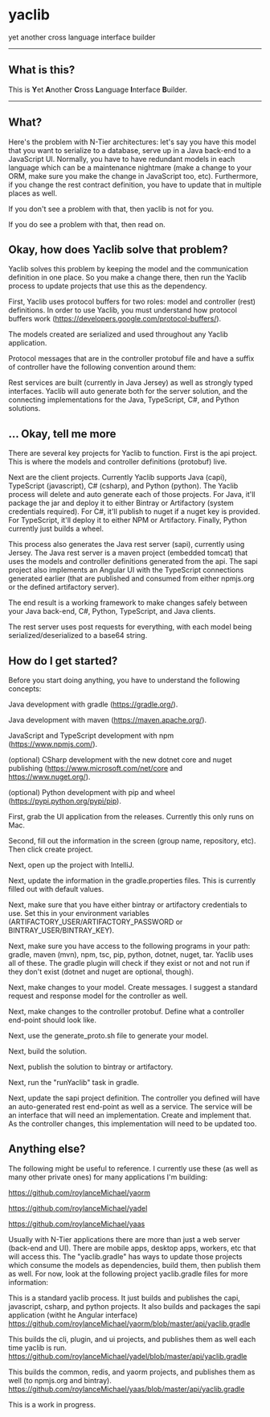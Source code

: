 # yaclib
yet another cross language interface builder


***


## What is this?

This is **Y**et **A**nother **C**ross **L**anguage **I**nterface **B**uilder.


***

## What? 

Here's the problem with N-Tier architectures: let's say you have this model that you want to serialize to a database, serve up in a Java back-end to a JavaScript UI. Normally, you have to have redundant models in each language which can be a maintenance nightmare (make a change to your ORM, make sure you make the change in JavaScript too, etc). Furthermore, if you change the rest contract definition, you have to update that in multiple places as well.

If you don't see a problem with that, then yaclib is not for you. 

If you do see a problem with that, then read on.


## Okay, how does Yaclib solve that problem?

Yaclib solves this problem by keeping the model and the communication definition in one place. So you make a change there, then run the Yaclib process to update projects that use this as the dependency.

First, Yaclib uses protocol buffers for two roles: model and controller (rest) definitions. In order to use Yaclib, you must understand how protocol buffers work (https://developers.google.com/protocol-buffers/).

The models created are serialized and used throughout any Yaclib application.

Protocol messages that are in the controller protobuf file and have a suffix of controller have the following convention around them:

Rest services are built (currently in Java Jersey) as well as strongly typed interfaces. Yaclib will auto generate both for the server solution, and the connecting implementations for the Java, TypeScript, C#, and Python solutions.

## ... Okay, tell me more

There are several key projects for Yaclib to function. First is the api project. This is where the models and controller definitions (protobuf) live. 

Next are the client projects. Currently Yaclib supports Java (capi), TypeScript (javascript), C# (csharp), and Python (python). The Yaclib process will delete and auto generate each of those projects. For Java, it'll package the jar and deploy it to either Bintray or Artifactory (system credentials required). For C#, it'll publish to nuget if a nuget key is provided. For TypeScript, it'll deploy it to either NPM or Artifactory. Finally, Python currently just builds a wheel. 

This process also generates the Java rest server (sapi), currently using Jersey. The Java rest server is a maven project (embedded tomcat) that uses the models and controller definitions generated from the api. The sapi project also implements an Angular UI with the TypeScript connections generated earlier (that are published and consumed from either npmjs.org or the defined artifactory server).

The end result is a working framework to make changes safely between your Java back-end, C#, Python, TypeScript, and Java clients. 

The rest server uses post requests for everything, with each model being serialized/deserialized to a base64 string.

## How do I get started?

Before you start doing anything, you have to understand the following concepts:

Java development with gradle (https://gradle.org/).

Java development with maven (https://maven.apache.org/).

JavaScript and TypeScript development with npm (https://www.npmjs.com/).

(optional) CSharp development with the new dotnet core and nuget publishing (https://www.microsoft.com/net/core and https://www.nuget.org/).

(optional) Python development with pip and wheel (https://pypi.python.org/pypi/pip).

First, grab the UI application from the releases. Currently this only runs on Mac. 

Second, fill out the information in the screen (group name, repository, etc). Then click create project.

Next, open up the project with IntelliJ. 

Next, update the information in the gradle.properties files. This is currently filled out with default values. 

Next, make sure that you have either bintray or artifactory credentials to use. Set this in your environment variables (ARTIFACTORY_USER/ARTIFACTORY_PASSWORD or BINTRAY_USER/BINTRAY_KEY). 

Next, make sure you have access to the following programs in your path: gradle, maven (mvn), npm, tsc, pip, python, dotnet, nuget, tar. Yaclib uses all of these. The gradle plugin will check if they exist or not and not run if they don't exist (dotnet and nuget are optional, though).

Next, make changes to your model. Create messages. I suggest a standard request and response model for the controller as well.

Next, make changes to the controller protobuf. Define what a controller end-point should look like. 

Next, use the generate_proto.sh file to generate your model.

Next, build the solution.

Next, publish the solution to bintray or artifactory.

Next, run the "runYaclib" task in gradle. 

Next, update the sapi project definition. The controller you defined will have an auto-generated rest end-point as well as a service. The service will be an interface that will need an implementation. Create and implement that. As the controller changes, this implementation will need to be updated too.

## Anything else?
The following might be useful to reference. I currently use these (as well as many other private ones) for many applications I'm building:

https://github.com/roylanceMichael/yaorm

https://github.com/roylanceMichael/yadel

https://github.com/roylanceMichael/yaas

Usually with N-Tier applications there are more than just a web server (back-end and UI). There are mobile apps, desktop apps, workers, etc that will access this. The "yaclib.gradle" has ways to update those projects which consume the models as dependencies, build them, then publish them as well. For now, look at the following project yaclib.gradle files for more information:

This is a standard yaclib process. It just builds and publishes the capi, javascript, csharp, and python projects. It also builds and packages the sapi application (witht he Angular interface)
https://github.com/roylanceMichael/yaorm/blob/master/api/yaclib.gradle

This builds the cli, plugin, and ui projects, and publishes them as well each time yaclib is run.
https://github.com/roylanceMichael/yadel/blob/master/api/yaclib.gradle

This builds the common, redis, and yaorm projects, and publishes them as well (to npmjs.org and bintray).
https://github.com/roylanceMichael/yaas/blob/master/api/yaclib.gradle




This is a work in progress.

